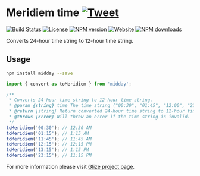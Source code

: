 # Meridiem time [![Tweet](https://img.shields.io/twitter/url/http/shields.io.svg?style=social)](https://twitter.com/intent/tweet?text=Meridiem%20time%20module%20from%20Glize%20library.&url=https://glize.js.org&via=GitHub&hashtags=Glize,JavaScript,ECMAScript,ES6)
[![Build Status](https://github.com/Datamart/midday/actions/workflows/npm-publish.yml/badge.svg)](https://github.com/Datamart/midday/actions/workflows/npm-publish.yml) [![License](https://img.shields.io/:license-apache-blue.svg)](https://www.apache.org/licenses/LICENSE-2.0.html) [![NPM version](https://img.shields.io/npm/v/midday.svg?style=flat)](https://npmjs.org/package/midday) [![Website](https://img.shields.io/website-up-down-green-red/https/glize.js.org.svg?style=flat)](https://glize.js.org) [![NPM downloads](https://img.shields.io/npm/dm/midday.svg?style=flat)](https://npmjs.org/package/midday)

Converts 24-hour time string to 12-hour time string.

## Usage

```bash
npm install midday --save
```

```js
import { convert as toMeridiem } from 'midday';

/**
 * Converts 24-hour time string to 12-hour time string.
 * @param {string} time The time string ("00:30", "01:45", "12:00", "22:15").
 * @return {string} Return converted 24-hour time string to 12-hour time.
 * @throws {Error} Will throw an error if the time string is invalid.
 */
toMeridiem('00:30'); // 12:30 AM
toMeridiem('01:15'); // 1:15 AM
toMeridiem('11:45'); // 11:45 AM
toMeridiem('12:15'); // 12:15 PM
toMeridiem('13:15'); // 1:15 PM
toMeridiem('23:15'); // 11:15 PM
```

For more information please visit [Glize project page](https://glize.js.org).
